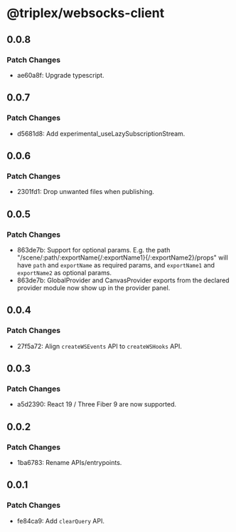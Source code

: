 # @triplex/websocks-client

## 0.0.8

### Patch Changes

- ae60a8f: Upgrade typescript.

## 0.0.7

### Patch Changes

- d5681d8: Add experimental_useLazySubscriptionStream.

## 0.0.6

### Patch Changes

- 2301fd1: Drop unwanted files when publishing.

## 0.0.5

### Patch Changes

- 863de7b: Support for optional params. E.g. the path "/scene/:path/:exportName{/:exportName1}{/:exportName2}/props" will have `path` and `exportName` as required params, and `exportName1` and `exportName2` as optional params.
- 863de7b: GlobalProvider and CanvasProvider exports from the declared provider module now show up in the provider panel.

## 0.0.4

### Patch Changes

- 27f5a72: Align `createWSEvents` API to `createWSHooks` API.

## 0.0.3

### Patch Changes

- a5d2390: React 19 / Three Fiber 9 are now supported.

## 0.0.2

### Patch Changes

- 1ba6783: Rename APIs/entrypoints.

## 0.0.1

### Patch Changes

- fe84ca9: Add `clearQuery` API.
